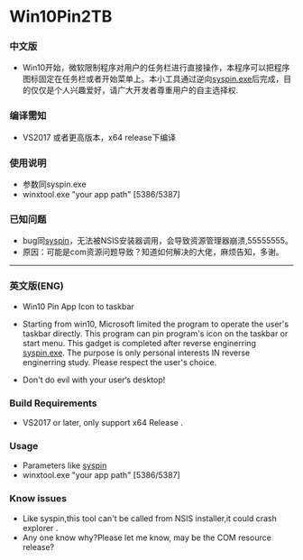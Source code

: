 # Win10Pin2TB

### 中文版

- Win10开始，微软限制程序对用户的任务栏进行直接操作，本程序可以把程序图标固定在任务栏或者开始菜单上。本小工具通过逆向[syspin.exe](http://www.technosys.net/products/utils/pintotaskbar)后完成，目的仅仅是个人兴趣爱好，请广大开发者尊重用户的自主选择权.

### 编译需知

- VS2017 或者更高版本，x64 release下编译

### 使用说明

- 参数同syspin.exe
- winxtool.exe "your app path" [5386/5387]

### 已知问题

- bug同[syspin](http://www.technosys.net/products/utils/pintotaskbar)，无法被NSIS安装器调用，会导致资源管理器崩溃,55555555。
- 原因：可能是com资源问题导致？知道如何解决的大佬，麻烦告知，多谢。



------

### 英文版(ENG)

- Win10 Pin App Icon to taskbar

- Starting from win10, Microsoft limited the program to operate the user's taskbar directly. This program can pin program's icon on the taskbar or start menu. This gadget is completed after reverse enginerring [syspin.exe](http://www.technosys.net/products/utils/pintotaskbar). The purpose is only personal interests IN reverse enginerring study. Please respect the user's choice.

-  Don't do evil with your user‘s desktop!

### Build Requirements

- VS2017 or later, only support x64 Release .

### Usage

- Parameters like [syspin](http://www.technosys.net/products/utils/pintotaskbar)
- winxtool.exe "your app path" [5386/5387]

### Know issues

- Like syspin,this tool can't be called from NSIS installer,it could crash explorer .
- Any one know why?Please let me know, may be the COM resource release?

  
